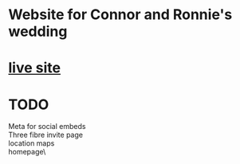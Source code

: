# Website for Connor and Ronnie's wedding

# [live site](https://connie2026.uk)


# TODO

Meta for social embeds\
Three fibre invite page\
location maps\
homepage\
